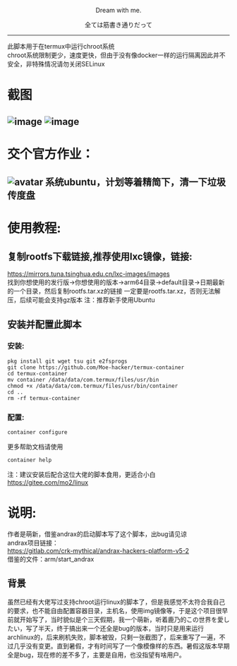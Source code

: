 <p align="center">Dream with me.</p>         
<p align="center">全ては筋書き通りだって</p>      

----------      
此脚本用于在termux中运行chroot系统     
chroot系统限制更少，速度更快，但由于没有像docker一样的运行隔离因此并不安全，非特殊情况请勿关闭SELinux      
# 截图    
![image](https://github.com/Moe-hacker/termux-container/raw/main/Screenshot_2021-08-02-18-31-23-788_com.termux.jpg)
![image](https://github.com/Moe-hacker/termux-container/raw/main/Screenshot_2021-08-02-18-31-55-299_com.termux.jpg)
----------      
# 交个官方作业：      
![avatar](https://github.com/Moe-hacker/termux-container/raw/main/screenshot.jpg)
系统ubuntu，计划等着精简下，清一下垃圾传度盘      
----------      
# 使用教程:    

## 复制rootfs下载链接,推荐使用lxc镜像，链接:     
https://mirrors.tuna.tsinghua.edu.cn/lxc-images/images      
找到你想使用的发行版→你想使用的版本→arm64目录→default目录→日期最新的一个目录，然后复制rootfs.tar.xz的链接
一定要是rootfs.tar.xz，否则无法解压，后续可能会支持gz版本
注：推荐新手使用Ubuntu       
## 安装并配置此脚本            
### 安装:
```shell
pkg install git wget tsu git e2fsprogs 
git clone https://github.com/Moe-hacker/termux-container
cd termux-container
mv container /data/data/com.termux/files/usr/bin
chmod +x /data/data/com.termux/files/usr/bin/container
cd ..
rm -rf termux-container
```
### 配置:      
```sh
container configure
```
更多帮助文档请使用
```sh
container help
```
注：建议安装后配合这位大佬的脚本食用，更适合小白
https://gitee.com/mo2/linux
# 说明:            
作者是萌新，借鉴andrax的启动脚本写了这个脚本，出bug请见谅      
andrax项目链接：      
https://gitlab.com/crk-mythical/andrax-hackers-platform-v5-2      
借鉴的文件：arm/start_andrax      
## 背景
虽然已经有大佬写过支持chroot运行linux的脚本了，但是我感觉不太符合我自己的要求，也不能自由配置容器目录，主机名，使用img镜像等，于是这个项目很早前就开始写了，当时貌似是个三天假期，我一个萌新，听着鹿乃的この世界を愛したい，写了半天，终于搞出来一个还全是bug的版本，当时只是用来运行archlinux的，后来刷机失败，脚本被毁，只剩一张截图了，后来重写了一遍，不过几乎没有变更。直到暑假，才有时间写了一个像模像样的东西。暑假这版本早期全是bug，现在修的差不多了，主要是自用，也没指望有啥用户。
